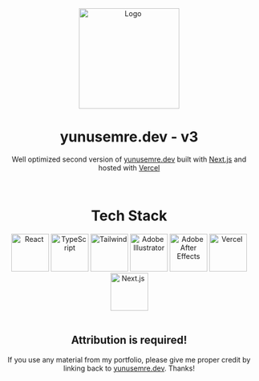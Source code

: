 <div align="center">
  <a href="https://www.yunusemre.dev" target="_blank"><img alt="Logo" src="https://github.com/YuunsGit/yunusemre.dev/assets/42357900/f9675d96-5364-4f00-b2eb-89a2a42b2bd8" width="200" /></a>
</div>
<h1 align="center">
  yunusemre.dev - v3
</h1>
<p align="center">
  Well optimized second version of <a href="https://www.yunusemre.dev" target="_blank">yunusemre.dev</a> built with <a href="https://nextjs.org/" target="_blank">Next.js</a> and hosted with <a href="https://vercel.com/" target="_blank">Vercel</a>
</p>
<br/>
<h1 align="center">
  Tech Stack
</h1>
<div align="center">
  <img alt="React" src="https://user-images.githubusercontent.com/42357900/218828330-592fc93d-d58f-4c78-95dd-4c48967a1619.png" height="75" />
  <img alt="TypeScript" src="https://user-images.githubusercontent.com/42357900/218827976-5f27e84e-577e-4578-b04a-8de12246274e.png" height="75" />
  <img alt="Tailwind" src="https://user-images.githubusercontent.com/42357900/218828205-2228cc0e-8cdc-4f6a-9dd8-a5793dd8ffe9.svg" width="75" />
  <img alt="Adobe Illustrator" src="https://user-images.githubusercontent.com/42357900/223562794-fdc135cc-08cd-49d5-8e0e-823ece1573cf.png" height="75" />
  <img alt="Adobe After Effects" src="https://user-images.githubusercontent.com/42357900/223562864-44fc1ce7-b969-4b47-b4ec-39a024f09f9c.png" height="75" />
  <img alt="Vercel" src="https://user-images.githubusercontent.com/42357900/219872747-281e8987-9cbd-4cd9-b068-f0e8e23ad2bf.png" height="75" />
  <img alt="Next.js" src="https://user-images.githubusercontent.com/42357900/218829328-e4d13281-93bf-488d-a36e-29a8c44580e1.svg" height="75" />
</div>
<br/>
<div>
  <h2 align="center">
    Attribution is required!
  </h2>
  <p align="center">
    If you use any material from my portfolio, please give me proper credit by linking back to <a href="https://www.yunusemre.dev" target="_blank">yunusemre.dev</a>. Thanks!
  </p>
</div>
